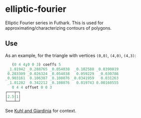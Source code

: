 # elliptic-fourier

Elliptic Fourier series in Futhark. This is used for
approximating/characterizing contours of polygons.

## Use

As an example, for the triangle with vertices `(0,0)`, `(4,0)`, `(4,3)`:

```j
   (0 4 4;0 0 3) coeffs 5
 _1.81942 _0.288765 _0.054038  _0.102588 _0.0390819
 0.283309 _0.026324 _0.054038   0.059229  _0.030786
_0.903161  0.106387 _0.108076 _0.0341959   0.031263
 _1.01282  0.342212 _0.108076   0.019743 0.00160555
   0 4 4 offset 0 0 3
┌───┬─┐
│2.5│1│
└───┴─┘
```

See [Kuhl and
Giardinia](http://www.sci.utah.edu/~gerig/CS7960-S2010/handouts/Kuhl-Giardina-CGIP1982.pdf)
for context.
